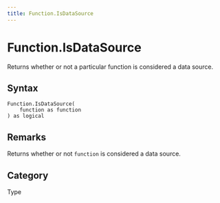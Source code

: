 ```yaml
---
title: Function.IsDataSource
---
```


# Function.IsDataSource


Returns whether or not a particular function is considered a data source.


## Syntax

```powerquery
Function.IsDataSource(
    function as function
) as logical
```


## Remarks

Returns whether or not <code>function</code> is considered a data source.



## Category
Type
